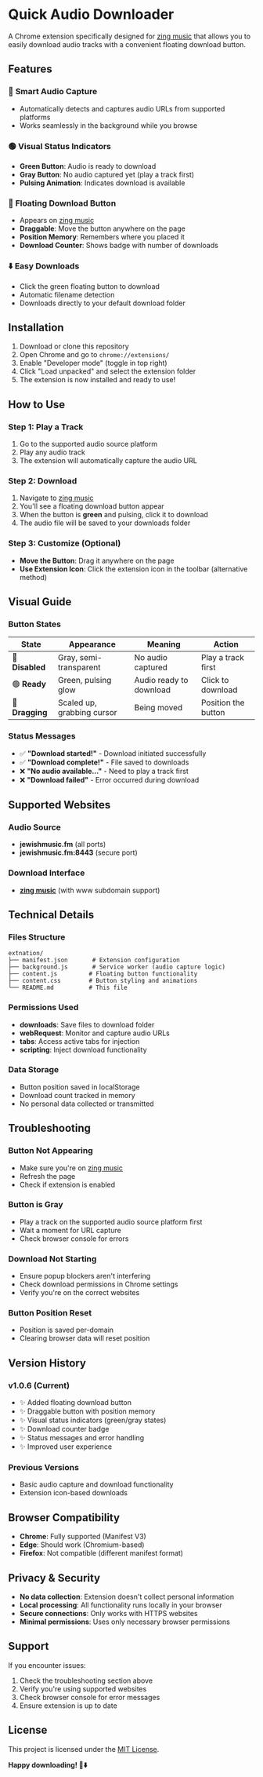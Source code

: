 # Quick Audio Downloader

A Chrome extension specifically designed for [zing music](https://zingmusic.app/) that allows you to easily download audio tracks with a convenient floating download button.

## Features

### 🎵 **Smart Audio Capture**
- Automatically detects and captures audio URLs from supported platforms
- Works seamlessly in the background while you browse

### 🟢 **Visual Status Indicators**
- **Green Button**: Audio is ready to download
- **Gray Button**: No audio captured yet (play a track first)
- **Pulsing Animation**: Indicates download is available

### 📱 **Floating Download Button**
- Appears on [zing music](https://zingmusic.app/)
- **Draggable**: Move the button anywhere on the page
- **Position Memory**: Remembers where you placed it
- **Download Counter**: Shows badge with number of downloads

### ⬇️ **Easy Downloads**
- Click the green floating button to download
- Automatic filename detection
- Downloads directly to your default download folder

## Installation

1. Download or clone this repository
2. Open Chrome and go to `chrome://extensions/`
3. Enable "Developer mode" (toggle in top right)
4. Click "Load unpacked" and select the extension folder
5. The extension is now installed and ready to use!

## How to Use

### Step 1: Play a Track
1. Go to the supported audio source platform
2. Play any audio track
3. The extension will automatically capture the audio URL

### Step 2: Download
1. Navigate to [zing music](https://zingmusic.app/)
2. You'll see a floating download button appear
3. When the button is **green** and pulsing, click it to download
4. The audio file will be saved to your downloads folder

### Step 3: Customize (Optional)
- **Move the Button**: Drag it anywhere on the page
- **Use Extension Icon**: Click the extension icon in the toolbar (alternative method)

## Visual Guide

### Button States

| State | Appearance | Meaning | Action |
|-------|------------|---------|---------|
| 🔴 **Disabled** | Gray, semi-transparent | No audio captured | Play a track first |
| 🟢 **Ready** | Green, pulsing glow | Audio ready to download | Click to download |
| 🔵 **Dragging** | Scaled up, grabbing cursor | Being moved | Position the button |

### Status Messages
- ✅ **"Download started!"** - Download initiated successfully
- ✅ **"Download complete!"** - File saved to downloads
- ❌ **"No audio available..."** - Need to play a track first
- ❌ **"Download failed"** - Error occurred during download

## Supported Websites

### Audio Source
- **jewishmusic.fm** (all ports)
- **jewishmusic.fm:8443** (secure port)

### Download Interface
- **[zing music](https://zingmusic.app/)** (with www subdomain support)

## Technical Details

### Files Structure
```
extnation/
├── manifest.json       # Extension configuration
├── background.js       # Service worker (audio capture logic)
├── content.js         # Floating button functionality
├── content.css        # Button styling and animations
└── README.md          # This file
```

### Permissions Used
- **downloads**: Save files to download folder
- **webRequest**: Monitor and capture audio URLs
- **tabs**: Access active tabs for injection
- **scripting**: Inject download functionality

### Data Storage
- Button position saved in localStorage
- Download count tracked in memory
- No personal data collected or transmitted

## Troubleshooting

### Button Not Appearing
- Make sure you're on [zing music](https://zingmusic.app/)
- Refresh the page
- Check if extension is enabled

### Button is Gray
- Play a track on the supported audio source platform first
- Wait a moment for URL capture
- Check browser console for errors

### Download Not Starting
- Ensure popup blockers aren't interfering
- Check download permissions in Chrome settings
- Verify you're on the correct websites

### Button Position Reset
- Position is saved per-domain
- Clearing browser data will reset position

## Version History

### v1.0.6 (Current)
- ✨ Added floating download button
- ✨ Draggable button with position memory
- ✨ Visual status indicators (green/gray states)
- ✨ Download counter badge
- ✨ Status messages and error handling
- ✨ Improved user experience

### Previous Versions
- Basic audio capture and download functionality
- Extension icon-based downloads

## Browser Compatibility

- **Chrome**: Fully supported (Manifest V3)
- **Edge**: Should work (Chromium-based)
- **Firefox**: Not compatible (different manifest format)



## Privacy & Security

- **No data collection**: Extension doesn't collect personal information
- **Local processing**: All functionality runs locally in your browser
- **Secure connections**: Only works with HTTPS websites
- **Minimal permissions**: Uses only necessary browser permissions

## Support

If you encounter issues:
1. Check the troubleshooting section above
2. Verify you're using supported websites
3. Check browser console for error messages
4. Ensure extension is up to date

## License

This project is licensed under the [MIT License](./LICENSE).


**Happy downloading! 🎵⬇️**
